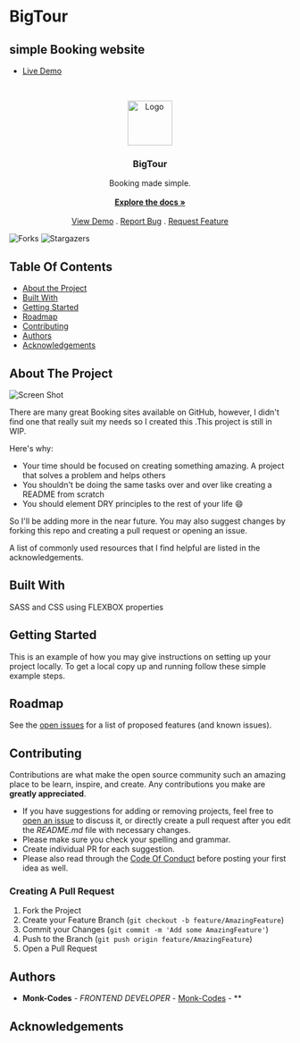 # BigTour
## simple Booking website
- [Live Demo](https://bigtour.netlify.app/)
<br/>
<p align="center">
  <a href="https://github.com/MonkCodes/BigTour">
    <img src="images/A.png" alt="Logo" width="80" height="80">
  </a>

  <h3 align="center">BigTour</h3>

  <p align="center">
    Booking made simple.
    <br/>
    <br/>
    <a href="https://github.com/MonkCodes/BigTour"><strong>Explore the docs »</strong></a>
    <br/>
    <br/>
    <a href="https://github.com/MonkCodes/BigTour">View Demo</a>
    .
    <a href="https://github.com/MonkCodes/BigTour/issues">Report Bug</a>
    .
    <a href="https://github.com/MonkCodes/BigTour/issues">Request Feature</a>
  </p>
</p>

![Forks](https://img.shields.io/github/forks/MonkCodes/BigTour?style=social) ![Stargazers](https://img.shields.io/github/stars/MonkCodes/BigTour?style=social) 

## Table Of Contents

* [About the Project](#about-the-project)
* [Built With](#built-with)
* [Getting Started](#getting-started)
* [Roadmap](#roadmap)
* [Contributing](#contributing)
* [Authors](#authors)
* [Acknowledgements](#acknowledgements)

## About The Project

![Screen Shot](https://BigTour.netlify.app/)

There are many great Booking sites available on GitHub, however, I didn't find one that really suit my needs so I created this .This project is still in WIP.

Here's why:

* Your time should be focused on creating something amazing. A project that solves a problem and helps others
* You shouldn't be doing the same tasks over and over like creating a README from scratch
* You should element DRY principles to the rest of your life :smile:

 So I'll be adding more in the near future. You may also suggest changes by forking this repo and creating a pull request or opening an issue.

A list of commonly used resources that I find helpful are listed in the acknowledgements.

## Built With

SASS and CSS using FLEXBOX properties

## Getting Started

This is an example of how you may give instructions on setting up your project locally.
To get a local copy up and running follow these simple example steps.

## Roadmap

See the [open issues](https://github.com/MonkCodes/BigTour/issues) for a list of proposed features (and known issues).

## Contributing

Contributions are what make the open source community such an amazing place to be learn, inspire, and create. Any contributions you make are **greatly appreciated**.
* If you have suggestions for adding or removing projects, feel free to [open an issue](https://github.com/MonkCodes/BigTour/issues/new) to discuss it, or directly create a pull request after you edit the *README.md* file with necessary changes.
* Please make sure you check your spelling and grammar.
* Create individual PR for each suggestion.
* Please also read through the [Code Of Conduct](https://github.com/MonkCodes/BigTour/blob/main/CODE_OF_CONDUCT.md) before posting your first idea as well.

### Creating A Pull Request

1. Fork the Project
2. Create your Feature Branch (`git checkout -b feature/AmazingFeature`)
3. Commit your Changes (`git commit -m 'Add some AmazingFeature'`)
4. Push to the Branch (`git push origin feature/AmazingFeature`)
5. Open a Pull Request

## Authors

* **Monk-Codes** - *FRONTEND DEVELOPER* - [Monk-Codes](https://github.com/Monk-Codes) - **

## Acknowledgements
